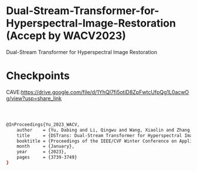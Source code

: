 # Dual-Stream-Transformer-for-Hyperspectral-Image-Restoration (Accept by WACV2023)
Dual-Stream Transformer for Hyperspectral Image Restoration


# Checkpoints
CAVE:https://drive.google.com/file/d/1YhQI7fi5otiD8ZpFwtcUfpQg1L0acwOg/view?usp=share_link



```sh



@InProceedings{Yu_2023_WACV,
    author    = {Yu, Dabing and Li, Qingwu and Wang, Xiaolin and Zhang, Zhiliang and Qian, Yixi and Xu, Chang},
    title     = {DSTrans: Dual-Stream Transformer for Hyperspectral Image Restoration},
    booktitle = {Proceedings of the IEEE/CVF Winter Conference on Applications of Computer Vision (WACV)},
    month     = {January},
    year      = {2023},
    pages     = {3739-3749}
}

```
